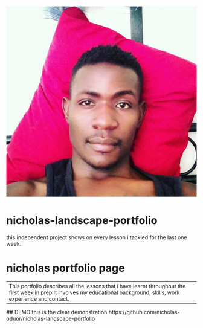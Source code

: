 # ![Portfolio](images/nick.jpeg)
# nicholas-landscape-portfolio
this independent project shows on every lesson i tackled for the last one week.
# nicholas portfolio page
<table>
  <tr>
    <td>
This portfolio describes all the lessons that i have learnt throughout the first week in prep.It involves my educational background, skills, work experience and contact.
    </td>
  </tr>
</table>
## DEMO
this is the clear demonstration:https://github.com/nicholas-oduor/nicholas-landscape-portfolio
